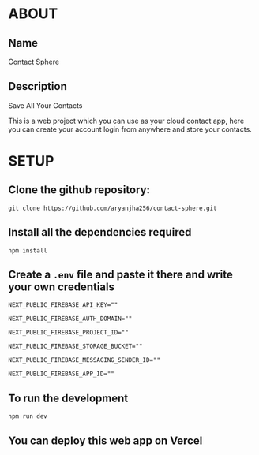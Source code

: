 # ABOUT

## Name

Contact Sphere

## Description

Save All Your Contacts

This is a web project which you can use as your cloud contact app, here you can create your account
login from anywhere and store your contacts.

# SETUP

## Clone the github repository:

```
git clone https://github.com/aryanjha256/contact-sphere.git
```

## Install all the dependencies required

```
npm install
```

## Create a `.env` file and paste it there and write your own credentials

```
NEXT_PUBLIC_FIREBASE_API_KEY=""

NEXT_PUBLIC_FIREBASE_AUTH_DOMAIN=""

NEXT_PUBLIC_FIREBASE_PROJECT_ID=""

NEXT_PUBLIC_FIREBASE_STORAGE_BUCKET=""

NEXT_PUBLIC_FIREBASE_MESSAGING_SENDER_ID=""

NEXT_PUBLIC_FIREBASE_APP_ID=""
```

## To run the development

```
npm run dev
```

## You can deploy this web app on **Vercel**
